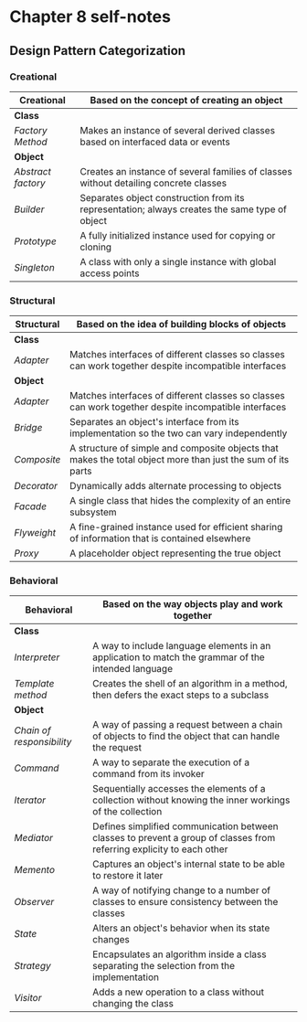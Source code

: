 # Chapter 8 self-notes

## Design Pattern Categorization

### Creational

| Creational | Based on the concept of creating an object |
|------------|--------------------------------------------|
| **Class** |
| *Factory Method* | Makes an instance of several derived classes based on interfaced data or events|
| **Object** |
| *Abstract factory* | Creates an instance of several families of classes without detailing concrete classes |
| *Builder* | Separates object construction from its representation; always creates the same type of object |
| *Prototype* | A fully initialized instance used for copying or cloning |
| *Singleton* | A class with only a single instance with global access points |

### Structural

| Structural | Based on the idea of building blocks of objects |
|------------|-------------------------------------------------|
| **Class** ||
| *Adapter* | Matches interfaces of different classes so classes can work together despite incompatible interfaces |
| **Object** ||
| *Adapter* | Matches interfaces of different classes so classes can work together despite incompatible interfaces |
| *Bridge* | Separates an object's interface from its implementation so the two can vary independently |
| *Composite* | A structure of simple and composite objects that makes the total object more than just the sum of its parts |
| *Decorator* | Dynamically adds alternate processing to objects |
| *Facade* | A single class that hides the complexity of an entire subsystem |
| *Flyweight* | A fine-grained instance used for efficient sharing of information that is contained elsewhere |
| *Proxy* | A placeholder object representing the true object |

### Behavioral

| Behavioral | Based on the way objects play and work together |
|------------|-------------------------------------------------|
| **Class** ||
| *Interpreter* | A way to include language elements in an application to match the grammar of the intended language |
| *Template method* | Creates the shell of an algorithm in a method, then defers the exact steps to a subclass |
| **Object** ||
| *Chain of responsibility* | A way of passing a request between a chain of objects to find the object that can handle the request |
| *Command* | A way to separate the execution of a command from its invoker |
| *Iterator* | Sequentially accesses the elements of a collection without knowing the inner workings of the collection |
| *Mediator* | Defines simplified communication between classes to prevent a group of classes from referring explicity to each other |
| *Memento* | Captures an object's internal state to be able to restore it later |
| *Observer* | A way of notifying change to a number of classes to ensure consistency between the classes |
| *State* | Alters an object's behavior when its state changes |
| *Strategy* | Encapsulates an algorithm inside a class separating the selection from the implementation |
| *Visitor* | Adds a new operation to a class without changing the class |